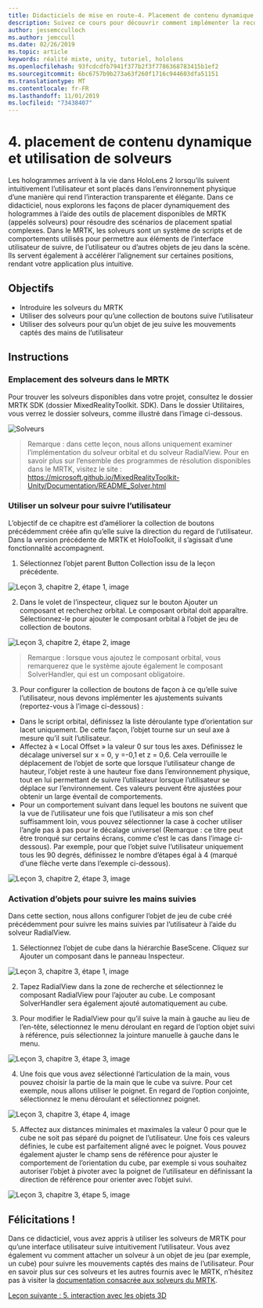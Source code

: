 ```yaml
---
title: Didacticiels de mise en route-4. Placement de contenu dynamique et utilisation de solveurs
description: Suivez ce cours pour découvrir comment implémenter la reconnaissance faciale Azure au sein d’une application de réalité mixte.
author: jessemcculloch
ms.author: jemccull
ms.date: 02/26/2019
ms.topic: article
keywords: réalité mixte, unity, tutoriel, hololens
ms.openlocfilehash: 93fcdcdfb7941f377b2f3f7786368783415b1ef2
ms.sourcegitcommit: 6bc6757b9b273a63f260f1716c944603dfa51151
ms.translationtype: MT
ms.contentlocale: fr-FR
ms.lasthandoff: 11/01/2019
ms.locfileid: "73438407"
---
```

# <a name="4-placing-dynamic-content-and-using-solvers"></a>4. placement de contenu dynamique et utilisation de solveurs

Les hologrammes arrivent à la vie dans HoloLens 2 lorsqu’ils suivent intuitivement l’utilisateur et sont placés dans l’environnement physique d’une manière qui rend l’interaction transparente et élégante. Dans ce didacticiel, nous explorons les façons de placer dynamiquement des hologrammes à l’aide des outils de placement disponibles de MRTK (appelés solveurs) pour résoudre des scénarios de placement spatial complexes. Dans le MRTK, les solveurs sont un système de scripts et de comportements utilisés pour permettre aux éléments de l’interface utilisateur de suivre, de l’utilisateur ou d’autres objets de jeu dans la scène. Ils servent également à accélérer l’alignement sur certaines positions, rendant votre application plus intuitive. 

## <a name="objectives"></a>Objectifs

* Introduire les solveurs du MRTK
* Utiliser des solveurs pour qu’une collection de boutons suive l’utilisateur
* Utiliser des solveurs pour qu’un objet de jeu suive les mouvements captés des mains de l’utilisateur

## <a name="instructions"></a>Instructions

### <a name="location-of-solvers-in-the-mrtk"></a>Emplacement des solveurs dans le MRTK
 Pour trouver les solveurs disponibles dans votre projet, consultez le dossier MRTK SDK (dossier MixedRealityToolkit. SDK). Dans le dossier Utilitaires, vous verrez le dossier solveurs, comme illustré dans l’image ci-dessous.

![Solveurs](images/lesson3_chapter1_step1im.PNG)

>Remarque : dans cette leçon, nous allons uniquement examiner l’implémentation du solveur orbital et du solveur RadialView. Pour en savoir plus sur l’ensemble des programmes de résolution disponibles dans le MRTK, visitez le site : https://microsoft.github.io/MixedRealityToolkit-Unity/Documentation/README_Solver.html

### <a name="use-a-solver-to-follow-the-user"></a>Utiliser un solveur pour suivre l’utilisateur
L’objectif de ce chapitre est d’améliorer la collection de boutons précédemment créée afin qu’elle suive la direction du regard de l’utilisateur. Dans la version précédente de MRTK et HoloToolkit, il s’agissait d’une fonctionnalité accompagnent.

1. Sélectionnez l’objet parent Button Collection issu de la leçon précédente.

![Leçon 3, chapitre 2, étape 1, image](images/Lesson3_chapter2_step1im.PNG)

2. Dans le volet de l’inspecteur, cliquez sur le bouton Ajouter un composant et recherchez orbital. Le composant orbital doit apparaître. Sélectionnez-le pour ajouter le composant orbital à l’objet de jeu de collection de boutons.

![Leçon 3, chapitre 2, étape 2, image](images/Lesson3_Chapter2_step2im.PNG)

>Remarque : lorsque vous ajoutez le composant orbital, vous remarquerez que le système ajoute également le composant SolverHandler, qui est un composant obligatoire. 

3. Pour configurer la collection de boutons de façon à ce qu’elle suive l’utilisateur, nous devons implémenter les ajustements suivants (reportez-vous à l’image ci-dessous) :
- Dans le script orbital, définissez la liste déroulante type d’orientation sur lacet uniquement. De cette façon, l’objet tourne sur un seul axe à mesure qu’il suit l’utilisateur.
- Affectez à « Local Offset » la valeur 0 sur tous les axes. Définissez le décalage universel sur x = 0, y =-0,1 et z = 0,6. Cela verrouille le déplacement de l’objet de sorte que lorsque l’utilisateur change de hauteur, l’objet reste à une hauteur fixe dans l’environnement physique, tout en lui permettant de suivre l’utilisateur lorsque l’utilisateur se déplace sur l’environnement. Ces valeurs peuvent être ajustées pour obtenir un large éventail de comportements.
- Pour un comportement suivant dans lequel les boutons ne suivent que la vue de l’utilisateur une fois que l’utilisateur a mis son chef suffisamment loin, vous pouvez sélectionner la case à cocher utiliser l’angle pas à pas pour le décalage universel (Remarque : ce titre peut être tronqué sur certains écrans, comme c’est le cas dans l’image ci-dessous). Par exemple, pour que l’objet suive l’utilisateur uniquement tous les 90 degrés, définissez le nombre d’étapes égal à 4 (marqué d’une flèche verte dans l’exemple ci-dessous). 

![Leçon 3, chapitre 2, étape 3, image](images/Lesson3_chapter2_step3im.PNG)

### <a name="enabling-objects-to-follow-tracked-hands"></a>Activation d’objets pour suivre les mains suivies

Dans cette section, nous allons configurer l’objet de jeu de cube créé précédemment pour suivre les mains suivies par l’utilisateur à l’aide du solveur RadialView.

1. Sélectionnez l’objet de cube dans la hiérarchie BaseScene. Cliquez sur Ajouter un composant dans le panneau Inspecteur. 

![Leçon 3, chapitre 3, étape 1, image](images/Lesson3_Chapter3_step1im.PNG)

2. Tapez RadialView dans la zone de recherche et sélectionnez le composant RadialView pour l’ajouter au cube. Le composant SolverHandler sera également ajouté automatiquement au cube.

3. Pour modifier le RadialView pour qu’il suive la main à gauche au lieu de l’en-tête, sélectionnez le menu déroulant en regard de l’option objet suivi à référence, puis sélectionnez la jointure manuelle à gauche dans le menu.

![Leçon 3, chapitre 3, étape 3, image](images/Lesson3_chapter3_step3im.PNG)

4. Une fois que vous avez sélectionné l’articulation de la main, vous pouvez choisir la partie de la main que le cube va suivre. Pour cet exemple, nous allons utiliser le poignet. En regard de l’option conjointe, sélectionnez le menu déroulant et sélectionnez poignet. 

![Leçon 3, chapitre 3, étape 4, image](images/Lesson3_chapter3_step4im.PNG)

5. Affectez aux distances minimales et maximales la valeur 0 pour que le cube ne soit pas séparé du poignet de l’utilisateur. Une fois ces valeurs définies, le cube est parfaitement aligné avec le poignet. Vous pouvez également ajuster le champ sens de référence pour ajuster le comportement de l’orientation du cube, par exemple si vous souhaitez autoriser l’objet à pivoter avec la poignet de l’utilisateur en définissant la direction de référence pour orienter avec l’objet suivi.

![Leçon 3, chapitre 3, étape 5, image](images/Lesson3_chapter3_step5im.PNG)

## <a name="congratulations"></a>Félicitations !
Dans ce didacticiel, vous avez appris à utiliser les solveurs de MRTK pour qu’une interface utilisateur suive intuitivement l’utilisateur. Vous avez également vu comment attacher un solveur à un objet de jeu (par exemple, un cube) pour suivre les mouvements captés des mains de l’utilisateur. Pour en savoir plus sur ces solveurs et les autres fournis avec le MRTK, n’hésitez pas à visiter la [documentation consacrée aux solveurs du MRTK](https://microsoft.github.io/MixedRealityToolkit-Unity/Documentation/README_Solver.html).

[Leçon suivante : 5. interaction avec les objets 3D](mrlearning-base-ch4.md)

